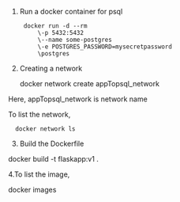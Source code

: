1. Run a docker container for psql

        docker run -d --rm 
            \-p 5432:5432 
            \--name some-postgres 
            \-e POSTGRES_PASSWORD=mysecretpassword 
            \postgres
2. Creating a network

      docker network create appTopsql_network
 
Here, appTopsql_network is network name

To list the network,
    
      docker network ls
      
3. Build the Dockerfile

  docker build -t flaskapp:v1 .
  
4.To list the image,
  
   docker images 
  
